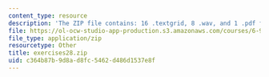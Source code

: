 ```yaml
---
content_type: resource
description: 'The ZIP file contains: 16 .textgrid, 8 .wav, and 1 .pdf files.'
file: https://ol-ocw-studio-app-production.s3.amazonaws.com/courses/6-911-transcribing-prosodic-structure-of-spoken-utterances-with-tobi-january-iap-2006/c364b87b9d8ad8fc5462d486d1537e8f_exercises28.zip
file_type: application/zip
resourcetype: Other
title: exercises28.zip
uid: c364b87b-9d8a-d8fc-5462-d486d1537e8f
---
```

